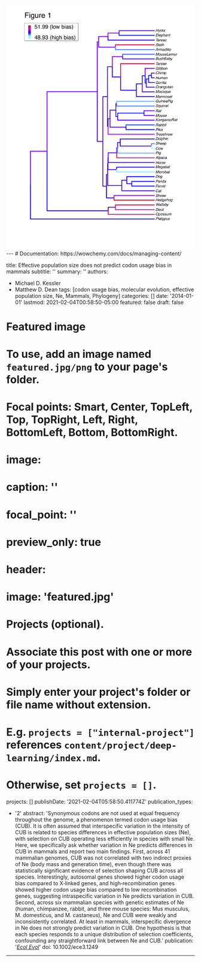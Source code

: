 <img class='paperimage' alt=""  src="featured.jpg"/>
---
# Documentation: https://wowchemy.com/docs/managing-content/

title: Effective population size does not predict codon usage bias in mammals
subtitle: ''
summary: ''
authors:
- Michael D. Kessler
- Matthew D. Dean
tags: [codon usage bias, molecular evolution, effective population size, Ne, Mammals, Phylogeny]
categories: []
date: '2014-01-01'
lastmod: 2021-02-04T00:58:50-05:00
featured: false
draft: false

# Featured image
# To use, add an image named `featured.jpg/png` to your page's folder.
# Focal points: Smart, Center, TopLeft, Top, TopRight, Left, Right, BottomLeft, Bottom, BottomRight.
# image:
#  caption: ''
#  focal_point: ''
#  preview_only: true

# header:
#  image: 'featured.jpg'

# Projects (optional).
#   Associate this post with one or more of your projects.
#   Simply enter your project's folder or file name without extension.
#   E.g. `projects = ["internal-project"]` references `content/project/deep-learning/index.md`.
#   Otherwise, set `projects = []`.
projects: []
publishDate: '2021-02-04T05:58:50.411774Z'
publication_types:
- '2'
abstract: 'Synonymous codons are not used at equal frequency throughout the genome, a phenomenon termed codon usage bias (CUB). It is often assumed that interspecific variation in the intensity of CUB is related to species differences in effective population sizes (Ne), with selection on CUB operating less efficiently in species with small Ne. Here, we specifically ask whether variation in Ne predicts differences in CUB in mammals and report two main findings. First, across 41 mammalian genomes, CUB was not correlated with two indirect proxies of Ne (body mass and generation time), even though there was statistically significant evidence of selection shaping CUB across all species. Interestingly, autosomal genes showed higher codon usage bias compared to X‐linked genes, and high‐recombination genes showed higher codon usage bias compared to low recombination genes, suggesting intraspecific variation in Ne predicts variation in CUB. Second, across six mammalian species with genetic estimates of Ne (human, chimpanzee, rabbit, and three mouse species: Mus musculus, M. domesticus, and M. castaneus), Ne and CUB were weakly and inconsistently correlated. At least in mammals, interspecific divergence in Ne does not strongly predict variation in CUB. One hypothesis is that each species responds to a unique distribution of selection coefficients, confounding any straightforward link between Ne and CUB.'
publication: '[*Ecol Evol*](https://onlinelibrary.wiley.com/doi/full/10.1002/ece3.1249)'
doi: 10.1002/ece3.1249
---
